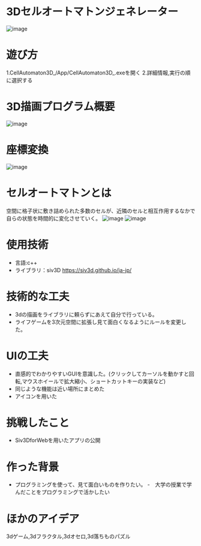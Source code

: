 # 3Dセルオートマトンジェネレーター
![image](https://user-images.githubusercontent.com/88820769/172041957-b5008466-f6c7-40d4-a728-c0d42daafed3.png)

# 遊び方
1.CellAutomaton3D_/App/CellAutomaton3D_.exeを開く
2.詳細情報,実行の順に選択する

# 3D描画プログラム概要
![image](https://user-images.githubusercontent.com/88820769/172049407-48f12fd3-62a6-4121-9203-ac2844e52c88.png)

# 座標変換
![image](https://user-images.githubusercontent.com/88820769/172049463-3c03b0e1-e027-4ba5-b29f-c1c1fb993e57.png)

# セルオートマトンとは
空間に格子状に敷き詰められた多数のセルが、近隣のセルと相互作用するなかで自らの状態を時間的に変化させていく。
![image](https://user-images.githubusercontent.com/88820769/172049500-e5678cf1-37ff-4c8a-b80a-ea864ff01a42.png)
![image](https://user-images.githubusercontent.com/88820769/172049532-df1bec93-c23a-4cb8-99c7-f1df7a91213f.png)

# 使用技術
- 言語:c++
- ライブラリ：siv3D
https://siv3d.github.io/ja-jp/

# 技術的な工夫
- 3dの描画をライブラリに頼らずにあえて自分で行っている。
- ライフゲームを3次元空間に拡張し見て面白くなるようにルールを変更した。

# UIの工夫
- 直感的でわかりやすいGUIを意識した。(クリックしてカーソルを動かすと回転,マウスホイールで拡大縮小、ショートカットキーの実装など)
- 同じような機能は近い場所にまとめた
- アイコンを用いた

# 挑戦したこと
- Siv3DforWebを用いたアプリの公開
# 作った背景
- プログラミングを使って、見て面白いものを作りたい。
-　大学の授業で学んだことをプログラミングで活かしたい

# ほかのアイデア
3dゲーム,3dフラクタル,3dオセロ,3d落ちものパズル




